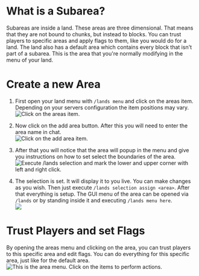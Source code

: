 # What is a Subarea?
Subareas are inside a land. These areas are three dimensional. That means that they are not bound to chunks, but instead to blocks. You can trust players to specific areas and apply flags to them, like you would do for a land. The land also has a default area which contains every block that isn't part of a subarea. This is the area that you're normally modifying in the menu of your land.

# Create a new Area
1. First open your land menu with `/lands menu` and click on the areas item. Depending on your servers configuration the item positions may vary.\
![Click on the areas item.](https://imgur.com/7SxMfck.png)


2. Now click on the add area button. After this you will need to enter the area name in chat.\
![Click on the add area item.](https://imgur.com/8Ldk0go.png) 


3. After that you will notice that the area will popup in the menu and give you instructions on how to set select the boundaries of the area.\
![Execute `/lands selection` and mark the lower and upper corner with left and right click.](https://imgur.com/6Fsnywv.png)

4. The selection is set. It will display it to you live. You can make changes as you wish. Then just execute `/lands selection assign <area>`. After that everything is setup. The GUI menu of the area can be opened via `/lands` or by standing inside it and executing `/lands menu here`.\
![](https://imgur.com/KnF2iWl.png)

# Trust Players and set Flags
By opening the areas menu and clicking on the area, you can trust players to this specific area and edit flags. You can do everything for this specific area, just like for the default area.\
![This is the area menu. Click on the items to perform actions.](https://imgur.com/JyEu516.png)

